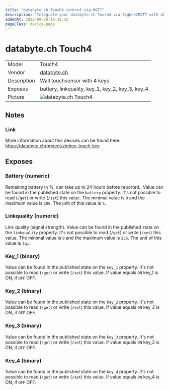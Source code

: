 ```yaml
---
title: "databyte.ch Touch4 control via MQTT"
description: "Integrate your databyte.ch Touch4 via Zigbee2MQTT with whatever smart home infrastructure you are using without the vendor's bridge or gateway."
addedAt: 2022-09-30T19:10:55
pageClass: device-page
---
```


<!-- !!!! -->
<!-- ATTENTION: This file is auto-generated through docgen! -->
<!-- You can only edit the "Notes"-Section between the two comment lines "Notes BEGIN" and "Notes END". -->
<!-- Do not use h1 or h2 heading within "## Notes"-Section. -->
<!-- !!!! -->

# databyte.ch Touch4

|     |     |
|-----|-----|
| Model | Touch4  |
| Vendor  | [databyte.ch](/supported-devices/#v=databyte.ch)  |
| Description | Wall touchsensor with 4 keys |
| Exposes | battery, linkquality, key_1, key_2, key_3, key_4 |
| Picture | ![databyte.ch Touch4](https://www.zigbee2mqtt.io/images/devices/Touch4.jpg) |


<!-- Notes BEGIN: You can edit here. Add "## Notes" headline if not already present. -->
## Notes

### Link
More information about this devices can be found here: https://databyte.ch/project/zigbee-touch-key
<!-- Notes END: Do not edit below this line -->



## Exposes

### Battery (numeric)
Remaining battery in %, can take up to 24 hours before reported..
Value can be found in the published state on the `battery` property.
It's not possible to read (`/get`) or write (`/set`) this value.
The minimal value is `0` and the maximum value is `100`.
The unit of this value is `%`.

### Linkquality (numeric)
Link quality (signal strength).
Value can be found in the published state on the `linkquality` property.
It's not possible to read (`/get`) or write (`/set`) this value.
The minimal value is `0` and the maximum value is `255`.
The unit of this value is `lqi`.

### Key_1 (binary)
Value can be found in the published state on the `key_1` property.
It's not possible to read (`/get`) or write (`/set`) this value.
If value equals `ON` key_1 is ON, if `OFF` OFF.

### Key_2 (binary)
Value can be found in the published state on the `key_2` property.
It's not possible to read (`/get`) or write (`/set`) this value.
If value equals `ON` key_2 is ON, if `OFF` OFF.

### Key_3 (binary)
Value can be found in the published state on the `key_3` property.
It's not possible to read (`/get`) or write (`/set`) this value.
If value equals `ON` key_3 is ON, if `OFF` OFF.

### Key_4 (binary)
Value can be found in the published state on the `key_4` property.
It's not possible to read (`/get`) or write (`/set`) this value.
If value equals `ON` key_4 is ON, if `OFF` OFF.

